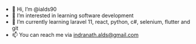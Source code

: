 - 👋 Hi, I’m @ialds90
- 👀 I’m interested in learning software development
- 🌱 I’m currently learning laravel 11, react, python, c#, selenium, flutter and git
- 📫 You can reach me via indranath.alds@gmail.com

<!---
ialds90/ialds90 is a ✨ special ✨ repository because its `README.md` (this file) appears on your GitHub profile.
You can click the Preview link to take a look at your changes.
--->
